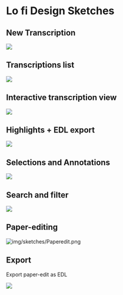 # Lo fi Design Sketches

## New Transcription 

![](https://lh3.googleusercontent.com/uPna3JAf0WwHiUQx2y5NcK6syy77rX5sgDK_pqKVkvwSLH5Td87Wit0ePlK2x0lbmsfIW6ikLOz5bcosv1ZjJMhONFbeTOHFdVeku_VZuF07LtEMUe_xuvEFKchKgYuvKQqP3dxu8GdhcaW33w)

  


## Transcriptions list

![](https://lh4.googleusercontent.com/B9i97p0iaqRtxnWOb76gBWDY8qh0mLzTZupdhZC7-tc0B23u4sm-BG4Sb1lQoUC8bP0_2vyl0q6dxzh2rhQ10BObViHufsypQyPqwxh2bTPFXqCDKMHmK7yxqhgtX8WM4dBTUxHEHYa2l3_dmg)

## Interactive transcription view

![](https://lh3.googleusercontent.com/0OQrErxYGakcgZdjOT2I8wVA-2B5e5tu9as-F3veDEZPJSUi0PLbUy2l7ttem09svsJOezXx8l8KRcx4rn-eZoSXzzkJtDvGS-7WxFbeAf0rQDFzzmYfudodqW-fI4ePLXjxhqd4A2ji3GHYpQ)

## **Highlights + EDL export**

![](https://lh6.googleusercontent.com/W8uq7FwrfYCJIFr-3w93si1Iv7xgufaBDj7Gy7TWYNVtyrvgpkwhwRDjIM250BPwrWZDLtwv1vyLDximrMLHo2msRJ1sPNaLmMlVirIoApWgjSTq0iAHjgfknVHyrCbHiMYsw_Fsb7sJkqgdsA)



## Selections and Annotations 

![](https://lh3.googleusercontent.com/7yzBsDvpf4cMUfGDPqdDUxAesz_H1NUtF9MMVZ1M9JarBKly3w_usFsBbLHEKXNex7Ymlq5RpSyzQhSVIaWAKRTGc3haNCt-rOvuAZM__TQDEkg0AtYv2qvWQ4vi3-ToLNke59yhps9bUGw-uQ)

## Search and filter

![](https://lh6.googleusercontent.com/eoBgs-Q_7Fk5n3PKqHzCReoVqiA3WVkNMdUQwCg_Wb-4FuuEJ-gQtwQJQdXJB6kZ-COIKOVWNDPPIWMvqWXRbhalGIx97OnLdwLcIJDYaiC_Iky05RMKUfRz0se3tn5oS5DmoOgmCnd5_sTOww)

## Paper-editing

![img/sketches/Paperedit.png](https://lh6.googleusercontent.com/tLYwMB_wZRDpt7KqUTcoQfRN19UKHcXNaZQWxzcv66mwUNjEe1aL5BjNNT0geHwa-kl_CZtJygumzjD6ye-5LtwjovNQ6zC087eIFVxv8rIgJKt709c0GOW-sd6QAuQ-Okmncs9N)

## Export

Export paper-edit as EDL

![](https://lh6.googleusercontent.com/p2hTr_exrVmYroPEPnqoTS2-fWT6S-mdVb9f3YSCTmTMknV_SO1jYnFmBRHys8kVuSOw6jb_hgcczSWxze_PGpZZhyxPdYleCS3sUmIP6Xmc8tsJPQQeoD2rY61j6KQqQxRR9QwnrQo3OXUIdw)


